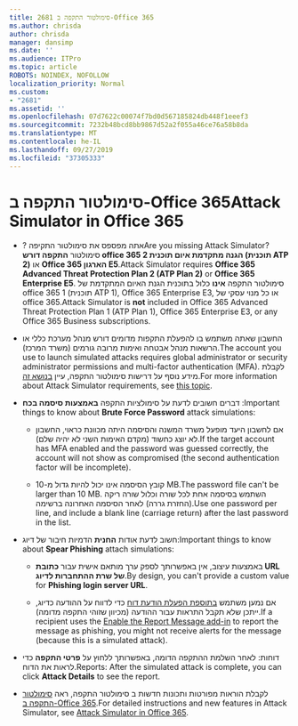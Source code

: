 ```yaml
---
title: 2681 סימולטור התקפה ב-Office 365
ms.author: chrisda
author: chrisda
manager: dansimp
ms.date: ''
ms.audience: ITPro
ms.topic: article
ROBOTS: NOINDEX, NOFOLLOW
localization_priority: Normal
ms.custom:
- "2681"
ms.assetid: ''
ms.openlocfilehash: 07d7622c00074f7bd0d567185824db448f1eeef3
ms.sourcegitcommit: 7232b48bcd8bb9867d52a2f055a46ce76a58b8da
ms.translationtype: MT
ms.contentlocale: he-IL
ms.lasthandoff: 09/27/2019
ms.locfileid: "37305333"
---
```

# <a name="attack-simulator-in-office-365"></a><span data-ttu-id="4e571-102">סימולטור התקפה ב-Office 365</span><span class="sxs-lookup"><span data-stu-id="4e571-102">Attack Simulator in Office 365</span></span>

- <span data-ttu-id="4e571-103">? אתה מפספס את סימולטור התקיפה</span><span class="sxs-lookup"><span data-stu-id="4e571-103">Are you missing Attack Simulator?</span></span> <span data-ttu-id="4e571-104">סימולטור **התקפה דורש office 365 הגנה מתקדמת איום תוכנית 2 (תוכנית ATP 2)** או **Office 365 הארגון E5**.</span><span class="sxs-lookup"><span data-stu-id="4e571-104">Attack Simulator requires **Office 365 Advanced Threat Protection Plan 2 (ATP Plan 2)** or **Office 365 Enterprise E5**.</span></span> <span data-ttu-id="4e571-105">סימולטור התקפה **אינו** כלול בתוכנית הגנת האיום המתקדמת של office 365 1 (תוכנית ATP 1), Office 365 Enterprise E3, או כל מנוי עסקי של office 365.</span><span class="sxs-lookup"><span data-stu-id="4e571-105">Attack Simulator is **not** included in Office 365 Advanced Threat Protection Plan 1 (ATP Plan 1), Office 365 Enterprise E3, or any Office 365 Business subscriptions.</span></span>

- <span data-ttu-id="4e571-106">החשבון שאתה משתמש בו להפעלת התקפות מדומים דורש מנהל מערכת כללי או הרשאות מנהל אבטחה ואימות מרובה גורמים (משרד המרכז).</span><span class="sxs-lookup"><span data-stu-id="4e571-106">The account you use to launch simulated attacks requires global administrator or security administrator permissions and multi-factor authentication (MFA).</span></span> <span data-ttu-id="4e571-107">לקבלת מידע נוסף על דרישות סימולטור התקפה, עיין [בנושא זה](https://docs.microsoft.com/office365/securitycompliance/attack-simulator#before-you-begin).</span><span class="sxs-lookup"><span data-stu-id="4e571-107">For more information about Attack Simulator requirements, see [this topic](https://docs.microsoft.com/office365/securitycompliance/attack-simulator#before-you-begin).</span></span>

- <span data-ttu-id="4e571-108">דברים חשובים לדעת על סימולציות התקפה **באמצעות סיסמה בכח** :</span><span class="sxs-lookup"><span data-stu-id="4e571-108">Important things to know about **Brute Force Password** attack simulations:</span></span>

  - <span data-ttu-id="4e571-109">אם לחשבון היעד מופעל משרד המשנה והסיסמה היתה מכוונת כראוי, החשבון לא יוצג כחשוד (מקדם האימות השני לא יהיה שלם).</span><span class="sxs-lookup"><span data-stu-id="4e571-109">If the target account has MFA enabled and the password was guessed correctly, the account will not show as compromised (the second authentication factor will be incomplete).</span></span>

  - <span data-ttu-id="4e571-110">קובץ הסיסמה אינו יכול להיות גדול מ-10 MB.</span><span class="sxs-lookup"><span data-stu-id="4e571-110">The password file can't be larger than 10 MB.</span></span> <span data-ttu-id="4e571-111">השתמש בסיסמה אחת לכל שורה וכלול שורה ריקה (החזרת גררה) לאחר הסיסמה האחרונה ברשימה.</span><span class="sxs-lookup"><span data-stu-id="4e571-111">Use one password per line, and include a blank line (carriage return) after the last password in the list.</span></span>

- <span data-ttu-id="4e571-112">חשוב לדעת אודות **החנית** הדמיות חיבור של דיוג:</span><span class="sxs-lookup"><span data-stu-id="4e571-112">Important things to know about **Spear Phishing** attach simulations:</span></span>

  - <span data-ttu-id="4e571-113">באמצעות עיצוב, אין באפשרותך לספק ערך מותאם אישית עבור **כתובת URL של שרת ההתחברות לדיוג**.</span><span class="sxs-lookup"><span data-stu-id="4e571-113">By design, you can't provide a custom value for **Phishing login server URL**.</span></span>

  - <span data-ttu-id="4e571-114">אם נמען משתמש [בתוספת הפעלת הודעת דוח](https://docs.microsoft.com/microsoft-365/security/office-365-security/enable-the-report-message-add-in) כדי לדווח על ההודעה כדיוג, ייתכן שלא תקבל התראות עבור ההודעה (מכיוון שזוהי התקפה מדומה).</span><span class="sxs-lookup"><span data-stu-id="4e571-114">If a recipient uses the [Enable the Report Message add-in](https://docs.microsoft.com/microsoft-365/security/office-365-security/enable-the-report-message-add-in) to report the message as phishing, you might not receive alerts for the message (because this is a simulated attack).</span></span>

- <span data-ttu-id="4e571-115">דוחות: לאחר השלמת ההתקפה הדומה, באפשרותך ללחוץ על **פרטי התקפה** כדי לראות את הדוח.</span><span class="sxs-lookup"><span data-stu-id="4e571-115">Reports: After the simulated attack is complete, you can click **Attack Details** to see the report.</span></span>

- <span data-ttu-id="4e571-116">לקבלת הוראות מפורטות ותכונות חדשות ב סימולטור התקפה, ראה [סימולטור התקפה ב-Office 365](https://docs.microsoft.com/microsoft-365/security/office-365-security/attack-simulator).</span><span class="sxs-lookup"><span data-stu-id="4e571-116">For detailed instructions and new features in Attack Simulator, see [Attack Simulator in Office 365](https://docs.microsoft.com/microsoft-365/security/office-365-security/attack-simulator).</span></span>
